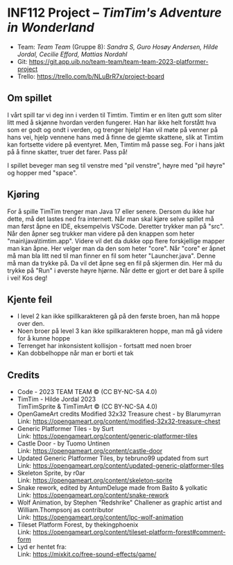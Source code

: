 # INF112 Project – *TimTim's Adventure in Wonderland*

* Team: *Team Team* (Gruppe 8): *Sandra S, Guro Hosøy Andersen, Hilde Jordal, Cecilie Efford, Mattias Nordahl*
* Git: https://git.app.uib.no/team-team/team-team-2023-platformer-project
* Trello: https://trello.com/b/NLuBrR7x/project-board

## Om spillet
I vårt spill tar vi deg inn i verden til Timtim. Timtim er en liten gutt som sliter litt med å skjønne hvordan verden fungerer. Han har ikke helt forstått hva som er godt og ondt i verden, og trenger hjelp!
Han vil møte på venner på hans vei, hjelp vennene hans med å finne de gjemte skattene, slik at Timtim kan fortsette videre på eventyret. Men, Timtim må passe seg. For i hans jakt på å finne skatter, truer det farer. Pass på!

I spillet beveger man seg til venstre med "pil venstre", høyre med "pil høyre" og hopper med "space". 


## Kjøring
For å spille TimTim trenger man Java 17 eller senere. Dersom du ikke har dette, må det lastes ned fra internett. Når man skal kjøre selve spillet må man først åpne en IDE, eksempelvis VSCode. Deretter trykker man på "src". Når den åpner seg trukker man videre på den knappen som heter "main\java\timtim.app". Videre vil det da dukke opp flere forskjellige mapper man kan åpne. Her velger man da den som heter "core". Når "core" er åpnet må man bla litt ned til man finner en fil som heter "Launcher.java". Denne må man da trykke på. Da vil det åpne seg en fil på skjermen din. Her må du trykke på "Run" i øverste høyre hjørne. Når dette er gjort er det bare å spille i vei! Kos deg!

## Kjente feil
* I level 2 kan ikke spillkarakteren gå på den første broen, han må hoppe over den.
* Noen broer på level 3 kan ikke spillkarakteren hoppe, man må gå videre for å kunne hoppe
* Terrenget har inkonsistent kollisjon - fortsatt med noen broer
* Kan dobbelhoppe når man er borti et tak


## Credits
* Code - 2023 TEAM TEAM © (CC BY-NC-SA 4.0) <br>
* TimTim - Hilde Jordal 2023 <br>
TimTimSprite & TimTimArt © (CC BY-NC-SA 4.0) <br>
* OpenGameArt credits Modified 32x32 Treasure chest - by Blarumyrran <br>
Link: https://opengameart.org/content/modified-32x32-treasure-chest <br>
* Generic Platformer Tiles - by Surt <br>
Link: https://opengameart.org/content/generic-platformer-tiles <br>
* Castle Door - by Tuomo Untinen <br>
Link: https://opengameart.org/content/castle-door   <br>
* Updated Generic Platformer Tiles, by tebruno99 updated from surt <br>
Link: https://opengameart.org/content/updated-generic-platformer-tiles <br>
* Skeleton Sprite, by r0ar <br>
Link: https://opengameart.org/content/skeleton-sprite <br>
* Snake rework, edited by AntumDeluge made from Baŝto & yolkatic <br>
Link: https://opengameart.org/content/snake-rework <br>
* Wolf Animation, by Stephen "Redshrike" Challener as graphic artist and William.Thompsonj as contributor <br>
Link: https://opengameart.org/content/lpc-wolf-animation
* Tileset Platform Forest, by thekingphoenix <br>
Link: https://opengameart.org/content/tileset-platform-forest#comment-form
* Lyd er hentet fra: <br>
Link: https://mixkit.co/free-sound-effects/game/

